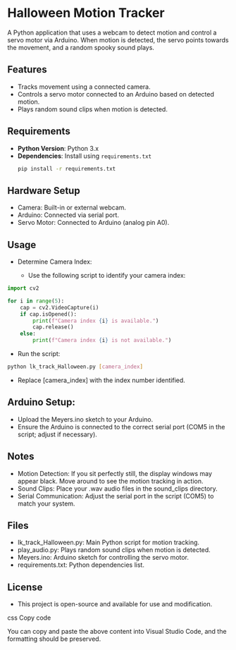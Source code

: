# Halloween Motion Tracker

A Python application that uses a webcam to detect motion and control a servo motor via Arduino. When motion is detected, the servo points towards the movement, and a random spooky sound plays.

## Features

- Tracks movement using a connected camera.
- Controls a servo motor connected to an Arduino based on detected motion.
- Plays random sound clips when motion is detected.

## Requirements

- **Python Version**: Python 3.x
- **Dependencies**: Install using `requirements.txt`
  ```bash
  pip install -r requirements.txt
  ```

## Hardware Setup
* Camera: Built-in or external webcam.
* Arduino: Connected via serial port.
* Servo Motor: Connected to Arduino (analog pin A0).

## Usage
* Determine Camera Index:

  * Use the following script to identify your camera index:

```python
import cv2

for i in range(5):
    cap = cv2.VideoCapture(i)
    if cap.isOpened():
        print(f"Camera index {i} is available.")
        cap.release()
    else:
        print(f"Camera index {i} is not available.")
```

* Run the script:
```bash
python lk_track_Halloween.py [camera_index]
```
* Replace [camera_index] with the index number identified.

## Arduino Setup:

* Upload the Meyers.ino sketch to your Arduino.
* Ensure the Arduino is connected to the correct serial port (COM5 in the script; adjust if necessary).

## Notes

* Motion Detection: If you sit perfectly still, the display windows may appear black. Move around to see the motion tracking in action.
* Sound Clips: Place your .wav audio files in the sound_clips directory.
* Serial Communication: Adjust the serial port in the script (COM5) to match your system.

## Files

* lk_track_Halloween.py: Main Python script for motion tracking.
* play_audio.py: Plays random sound clips when motion is detected.
* Meyers.ino: Arduino sketch for controlling the servo motor.
* requirements.txt: Python dependencies list.


## License
* This project is open-source and available for use and modification.

css
Copy code

You can copy and paste the above content into Visual Studio Code, and the formatting should be preserved.